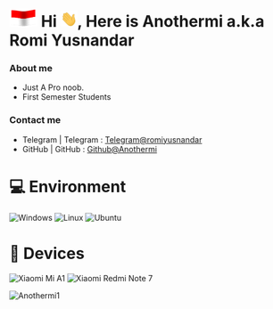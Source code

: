 # <img src="https://raw.githubusercontent.com/mpurnomoadji/GameTebakAku-master/master/website/img/animasi-bergerak-bendera-indonesia-0013.gif" width="50px"> Hi <img src="https://github.com/Bogdan-Torkhov/Bogdan-Torkhov/blob/main/assets/Hi.gif" width="30px">, Here is Anothermi a.k.a Romi Yusnandar 

### About me 

- Just A Pro noob. 
- First Semester Students

### Contact me 

- Telegram | Telegram : [Telegram@romiyusnandar](https://t.me/romiyusnandar)
- GitHub | GitHub : [Github@Anothermi](https://github.com/Anothermi1)

<!-- ![Anothermi1's GitHub stats](https://github-readme-stats.vercel.app/api?username=Anothermi1&show_icons=true&include_all_commits=true&theme=radical)
-->
# 💻 Environment
![Windows](https://img.shields.io/badge/Windows%2011-00BBFF?style=flat-square&logo=Windows&logoColor=ffffff)
![Linux](https://img.shields.io/badge/Linux-Mint%2000BBFF?style=flat-square&logo=Linux&logoColor=ffffff)
![Ubuntu](https://img.shields.io/badge/Ubuntu-ED9121?style=flat-square&logo=Ubuntu&logoColor=ffffff)

# 📱 Devices
![Xiaomi Mi A1](https://img.shields.io/badge/Xiaomi%20Mi%20A1-ED9121?style=flat-square&logo=xiaomi&logoColor=ffffff)
![Xiaomi Redmi Note 7](https://img.shields.io/badge/Xiaomi%20Redmi%20Note%207-ED9121?style=flat-square&logo=xiaomi&logoColor=ffffff)

<!-- [![GitHub](https://img.shields.io/badge/dynamic/json?logo=github&label=GitHub+Followers&labelColor=282c34&color=181717&query=%24.data.totalSubs&url=https%3A%2F%2Fapi.spencerwoo.com%2Fsubstats%2F%3Fsource%3Dgithub%26queryKey%3Anothermi1&longCache=true)](https://github.com/Anothermi1) -->
<img src="https://komarev.com/ghpvc/?username=Anothermi1&style=flat-square" alt="Anothermi1" /><br>
